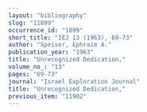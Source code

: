 ```yaml
---
layout: "bibliography"
slug: "11899"
occurrence_id: "1899"
short_title: "IEJ 13 (1963), 69-73"
author: "Speiser, Ephraim A."
publication_year: "1963"
title: "Unrecognized Dedication,"
volume_no_: "13"
pages: "69-73"
journal: "Israel Exploration Journal"
title: "Unrecognized Dedication,"
previous_item: "11902"
---
```


